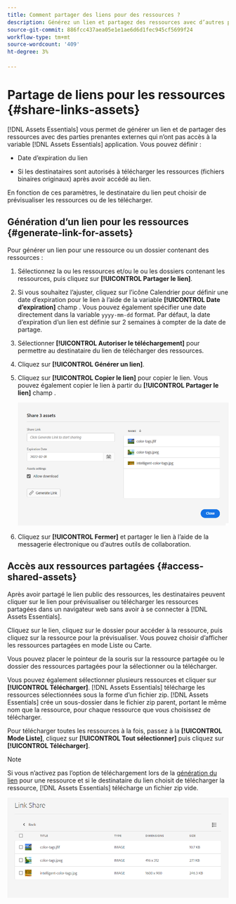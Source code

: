 ```yaml
---
title: Comment partager des liens pour des ressources ?
description: Générez un lien et partagez des ressources avec d’autres personnes qui n’ont pas accès au [!DNL Assets Essentials] application.
source-git-commit: 886fcc437aea05e1e1ae6d6d1fec945cf5699f24
workflow-type: tm+mt
source-wordcount: '409'
ht-degree: 3%

---
```



# Partage de liens pour les ressources {#share-links-assets}

[!DNL Assets Essentials] vous permet de générer un lien et de partager des ressources avec des parties prenantes externes qui n’ont pas accès à la variable [!DNL Assets Essentials] application. Vous pouvez définir :

* Date d’expiration du lien

* Si les destinataires sont autorisés à télécharger les ressources (fichiers binaires originaux) après avoir accédé au lien.

En fonction de ces paramètres, le destinataire du lien peut choisir de prévisualiser les ressources ou de les télécharger.

## Génération d’un lien pour les ressources {#generate-link-for-assets}

Pour générer un lien pour une ressource ou un dossier contenant des ressources :

1. Sélectionnez la ou les ressources et/ou le ou les dossiers contenant les ressources, puis cliquez sur **[!UICONTROL Partager le lien]**.

1. Si vous souhaitez l’ajuster, cliquez sur l’icône Calendrier pour définir une date d’expiration pour le lien à l’aide de la variable **[!UICONTROL Date d’expiration]** champ . Vous pouvez également spécifier une date directement dans la variable `yyyy-mm-dd` format. Par défaut, la date d’expiration d’un lien est définie sur 2 semaines à compter de la date de partage.

1. Sélectionner **[!UICONTROL Autoriser le téléchargement]** pour permettre au destinataire du lien de télécharger des ressources.

1. Cliquez sur **[!UICONTROL Générer un lien]**.

1. Cliquez sur **[!UICONTROL Copier le lien]** pour copier le lien. Vous pouvez également copier le lien à partir du **[!UICONTROL Partager le lien]** champ .

   ![Option de recadrage et de redressement](assets/share-asset-link.png)

1. Cliquez sur **[!UICONTROL Fermer]** et partager le lien à l’aide de la messagerie électronique ou d’autres outils de collaboration.

## Accès aux ressources partagées {#access-shared-assets}

Après avoir partagé le lien public des ressources, les destinataires peuvent cliquer sur le lien pour prévisualiser ou télécharger les ressources partagées dans un navigateur web sans avoir à se connecter à [!DNL Assets Essentials].

Cliquez sur le lien, cliquez sur le dossier pour accéder à la ressource, puis cliquez sur la ressource pour la prévisualiser. Vous pouvez choisir d’afficher les ressources partagées en mode Liste ou Carte.

Vous pouvez placer le pointeur de la souris sur la ressource partagée ou le dossier des ressources partagées pour la sélectionner ou la télécharger.

Vous pouvez également sélectionner plusieurs ressources et cliquer sur **[!UICONTROL Télécharger]**. [!DNL Assets Essentials] télécharge les ressources sélectionnées sous la forme d’un fichier zip. [!DNL Assets Essentials] crée un sous-dossier dans le fichier zip parent, portant le même nom que la ressource, pour chaque ressource que vous choisissez de télécharger.

Pour télécharger toutes les ressources à la fois, passez à la **[!UICONTROL Mode Liste]**, cliquez sur **[!UICONTROL Tout sélectionner]** puis cliquez sur **[!UICONTROL Télécharger]**.

>[!NOTE]
>
>Si vous n’activez pas l’option de téléchargement lors de la [génération du lien](#share-links-assets) pour une ressource et si le destinataire du lien choisit de télécharger la ressource, [!DNL Assets Essentials] télécharge un fichier zip vide.

![Option de recadrage et de redressement](assets/preview-shared-assets.png)

